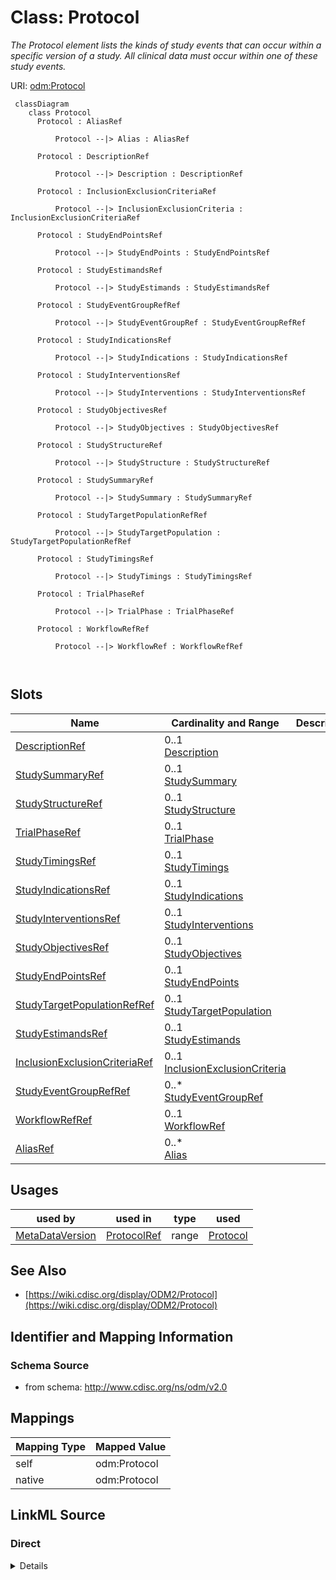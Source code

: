# Class: Protocol


_The Protocol element lists the kinds of study events that can occur within a specific version of a study. All clinical data must occur within one of these study events._





URI: [odm:Protocol](http://www.cdisc.org/ns/odm/v2.0/Protocol)



```mermaid
 classDiagram
    class Protocol
      Protocol : AliasRef
        
          Protocol --|> Alias : AliasRef
        
      Protocol : DescriptionRef
        
          Protocol --|> Description : DescriptionRef
        
      Protocol : InclusionExclusionCriteriaRef
        
          Protocol --|> InclusionExclusionCriteria : InclusionExclusionCriteriaRef
        
      Protocol : StudyEndPointsRef
        
          Protocol --|> StudyEndPoints : StudyEndPointsRef
        
      Protocol : StudyEstimandsRef
        
          Protocol --|> StudyEstimands : StudyEstimandsRef
        
      Protocol : StudyEventGroupRefRef
        
          Protocol --|> StudyEventGroupRef : StudyEventGroupRefRef
        
      Protocol : StudyIndicationsRef
        
          Protocol --|> StudyIndications : StudyIndicationsRef
        
      Protocol : StudyInterventionsRef
        
          Protocol --|> StudyInterventions : StudyInterventionsRef
        
      Protocol : StudyObjectivesRef
        
          Protocol --|> StudyObjectives : StudyObjectivesRef
        
      Protocol : StudyStructureRef
        
          Protocol --|> StudyStructure : StudyStructureRef
        
      Protocol : StudySummaryRef
        
          Protocol --|> StudySummary : StudySummaryRef
        
      Protocol : StudyTargetPopulationRefRef
        
          Protocol --|> StudyTargetPopulation : StudyTargetPopulationRefRef
        
      Protocol : StudyTimingsRef
        
          Protocol --|> StudyTimings : StudyTimingsRef
        
      Protocol : TrialPhaseRef
        
          Protocol --|> TrialPhase : TrialPhaseRef
        
      Protocol : WorkflowRefRef
        
          Protocol --|> WorkflowRef : WorkflowRefRef
        
      
```




<!-- no inheritance hierarchy -->


## Slots

| Name | Cardinality and Range | Description | Inheritance |
| ---  | --- | --- | --- |
| [DescriptionRef](DescriptionRef.md) | 0..1 <br/> [Description](Description.md) |  | direct |
| [StudySummaryRef](StudySummaryRef.md) | 0..1 <br/> [StudySummary](StudySummary.md) |  | direct |
| [StudyStructureRef](StudyStructureRef.md) | 0..1 <br/> [StudyStructure](StudyStructure.md) |  | direct |
| [TrialPhaseRef](TrialPhaseRef.md) | 0..1 <br/> [TrialPhase](TrialPhase.md) |  | direct |
| [StudyTimingsRef](StudyTimingsRef.md) | 0..1 <br/> [StudyTimings](StudyTimings.md) |  | direct |
| [StudyIndicationsRef](StudyIndicationsRef.md) | 0..1 <br/> [StudyIndications](StudyIndications.md) |  | direct |
| [StudyInterventionsRef](StudyInterventionsRef.md) | 0..1 <br/> [StudyInterventions](StudyInterventions.md) |  | direct |
| [StudyObjectivesRef](StudyObjectivesRef.md) | 0..1 <br/> [StudyObjectives](StudyObjectives.md) |  | direct |
| [StudyEndPointsRef](StudyEndPointsRef.md) | 0..1 <br/> [StudyEndPoints](StudyEndPoints.md) |  | direct |
| [StudyTargetPopulationRefRef](StudyTargetPopulationRefRef.md) | 0..1 <br/> [StudyTargetPopulation](StudyTargetPopulation.md) |  | direct |
| [StudyEstimandsRef](StudyEstimandsRef.md) | 0..1 <br/> [StudyEstimands](StudyEstimands.md) |  | direct |
| [InclusionExclusionCriteriaRef](InclusionExclusionCriteriaRef.md) | 0..1 <br/> [InclusionExclusionCriteria](InclusionExclusionCriteria.md) |  | direct |
| [StudyEventGroupRefRef](StudyEventGroupRefRef.md) | 0..* <br/> [StudyEventGroupRef](StudyEventGroupRef.md) |  | direct |
| [WorkflowRefRef](WorkflowRefRef.md) | 0..1 <br/> [WorkflowRef](WorkflowRef.md) |  | direct |
| [AliasRef](AliasRef.md) | 0..* <br/> [Alias](Alias.md) |  | direct |





## Usages

| used by | used in | type | used |
| ---  | --- | --- | --- |
| [MetaDataVersion](MetaDataVersion.md) | [ProtocolRef](ProtocolRef.md) | range | [Protocol](Protocol.md) |






## See Also

* [https://wiki.cdisc.org/display/ODM2/Protocol](https://wiki.cdisc.org/display/ODM2/Protocol)

## Identifier and Mapping Information







### Schema Source


* from schema: http://www.cdisc.org/ns/odm/v2.0





## Mappings

| Mapping Type | Mapped Value |
| ---  | ---  |
| self | odm:Protocol |
| native | odm:Protocol |





## LinkML Source

<!-- TODO: investigate https://stackoverflow.com/questions/37606292/how-to-create-tabbed-code-blocks-in-mkdocs-or-sphinx -->

### Direct

<details>
```yaml
name: Protocol
description: The Protocol element lists the kinds of study events that can occur within
  a specific version of a study. All clinical data must occur within one of these
  study events.
from_schema: http://www.cdisc.org/ns/odm/v2.0
see_also:
- https://wiki.cdisc.org/display/ODM2/Protocol
slots:
- DescriptionRef
- StudySummaryRef
- StudyStructureRef
- TrialPhaseRef
- StudyTimingsRef
- StudyIndicationsRef
- StudyInterventionsRef
- StudyObjectivesRef
- StudyEndPointsRef
- StudyTargetPopulationRefRef
- StudyEstimandsRef
- InclusionExclusionCriteriaRef
- StudyEventGroupRefRef
- WorkflowRefRef
- AliasRef
slot_usage:
  DescriptionRef:
    name: DescriptionRef
    domain_of:
    - Study
    - MetaDataVersion
    - ValueListDef
    - StudyEventGroupRef
    - StudyEventGroupDef
    - StudyEventDef
    - ItemGroupDef
    - Origin
    - ItemDef
    - CodeList
    - CodeListItem
    - MethodDef
    - ConditionDef
    - CommentDef
    - Protocol
    - StudyStructure
    - TrialPhase
    - StudyIndication
    - StudyIntervention
    - StudyObjective
    - StudyEndPoint
    - StudyTargetPopulation
    - StudyEstimand
    - IntercurrentEvent
    - SummaryMeasure
    - Arm
    - Epoch
    - TransitionTimingConstraint
    - AbsoluteTimingConstraint
    - RelativeTimingConstraint
    - DurationTimingConstraint
    - WorkflowDef
    - Criterion
    - ExceptionEvent
    - Organization
    - Location
    - ODMFileMetadata
    range: Description
    maximum_cardinality: 1
  StudySummaryRef:
    name: StudySummaryRef
    domain_of:
    - Protocol
    range: StudySummary
    maximum_cardinality: 1
  StudyStructureRef:
    name: StudyStructureRef
    domain_of:
    - Protocol
    range: StudyStructure
    maximum_cardinality: 1
  TrialPhaseRef:
    name: TrialPhaseRef
    domain_of:
    - Protocol
    range: TrialPhase
    maximum_cardinality: 1
  StudyTimingsRef:
    name: StudyTimingsRef
    domain_of:
    - Protocol
    range: StudyTimings
    maximum_cardinality: 1
  StudyIndicationsRef:
    name: StudyIndicationsRef
    domain_of:
    - Protocol
    range: StudyIndications
    maximum_cardinality: 1
  StudyInterventionsRef:
    name: StudyInterventionsRef
    domain_of:
    - Protocol
    range: StudyInterventions
    maximum_cardinality: 1
  StudyObjectivesRef:
    name: StudyObjectivesRef
    domain_of:
    - Protocol
    range: StudyObjectives
    maximum_cardinality: 1
  StudyEndPointsRef:
    name: StudyEndPointsRef
    domain_of:
    - Protocol
    range: StudyEndPoints
    maximum_cardinality: 1
  StudyTargetPopulationRefRef:
    name: StudyTargetPopulationRefRef
    domain_of:
    - Protocol
    - StudyEstimand
    range: StudyTargetPopulation
    maximum_cardinality: 1
  StudyEstimandsRef:
    name: StudyEstimandsRef
    domain_of:
    - Protocol
    range: StudyEstimands
    maximum_cardinality: 1
  InclusionExclusionCriteriaRef:
    name: InclusionExclusionCriteriaRef
    domain_of:
    - Protocol
    range: InclusionExclusionCriteria
    maximum_cardinality: 1
  StudyEventGroupRefRef:
    name: StudyEventGroupRefRef
    multivalued: true
    domain_of:
    - StudyEventGroupDef
    - Protocol
    - ExceptionEvent
    range: StudyEventGroupRef
    inlined: true
    inlined_as_list: true
  WorkflowRefRef:
    name: WorkflowRefRef
    domain_of:
    - StudyEventGroupDef
    - StudyEventDef
    - ItemGroupDef
    - Protocol
    - StudyStructure
    - Arm
    - ExceptionEvent
    range: WorkflowRef
    maximum_cardinality: 1
  AliasRef:
    name: AliasRef
    multivalued: true
    domain_of:
    - StudyEventDef
    - ItemGroupDef
    - ItemDef
    - CodeList
    - CodeListItem
    - MethodDef
    - ConditionDef
    - Protocol
    range: Alias
    inlined: true
    inlined_as_list: true
class_uri: odm:Protocol

```
</details>

### Induced

<details>
```yaml
name: Protocol
description: The Protocol element lists the kinds of study events that can occur within
  a specific version of a study. All clinical data must occur within one of these
  study events.
from_schema: http://www.cdisc.org/ns/odm/v2.0
see_also:
- https://wiki.cdisc.org/display/ODM2/Protocol
slot_usage:
  DescriptionRef:
    name: DescriptionRef
    domain_of:
    - Study
    - MetaDataVersion
    - ValueListDef
    - StudyEventGroupRef
    - StudyEventGroupDef
    - StudyEventDef
    - ItemGroupDef
    - Origin
    - ItemDef
    - CodeList
    - CodeListItem
    - MethodDef
    - ConditionDef
    - CommentDef
    - Protocol
    - StudyStructure
    - TrialPhase
    - StudyIndication
    - StudyIntervention
    - StudyObjective
    - StudyEndPoint
    - StudyTargetPopulation
    - StudyEstimand
    - IntercurrentEvent
    - SummaryMeasure
    - Arm
    - Epoch
    - TransitionTimingConstraint
    - AbsoluteTimingConstraint
    - RelativeTimingConstraint
    - DurationTimingConstraint
    - WorkflowDef
    - Criterion
    - ExceptionEvent
    - Organization
    - Location
    - ODMFileMetadata
    range: Description
    maximum_cardinality: 1
  StudySummaryRef:
    name: StudySummaryRef
    domain_of:
    - Protocol
    range: StudySummary
    maximum_cardinality: 1
  StudyStructureRef:
    name: StudyStructureRef
    domain_of:
    - Protocol
    range: StudyStructure
    maximum_cardinality: 1
  TrialPhaseRef:
    name: TrialPhaseRef
    domain_of:
    - Protocol
    range: TrialPhase
    maximum_cardinality: 1
  StudyTimingsRef:
    name: StudyTimingsRef
    domain_of:
    - Protocol
    range: StudyTimings
    maximum_cardinality: 1
  StudyIndicationsRef:
    name: StudyIndicationsRef
    domain_of:
    - Protocol
    range: StudyIndications
    maximum_cardinality: 1
  StudyInterventionsRef:
    name: StudyInterventionsRef
    domain_of:
    - Protocol
    range: StudyInterventions
    maximum_cardinality: 1
  StudyObjectivesRef:
    name: StudyObjectivesRef
    domain_of:
    - Protocol
    range: StudyObjectives
    maximum_cardinality: 1
  StudyEndPointsRef:
    name: StudyEndPointsRef
    domain_of:
    - Protocol
    range: StudyEndPoints
    maximum_cardinality: 1
  StudyTargetPopulationRefRef:
    name: StudyTargetPopulationRefRef
    domain_of:
    - Protocol
    - StudyEstimand
    range: StudyTargetPopulation
    maximum_cardinality: 1
  StudyEstimandsRef:
    name: StudyEstimandsRef
    domain_of:
    - Protocol
    range: StudyEstimands
    maximum_cardinality: 1
  InclusionExclusionCriteriaRef:
    name: InclusionExclusionCriteriaRef
    domain_of:
    - Protocol
    range: InclusionExclusionCriteria
    maximum_cardinality: 1
  StudyEventGroupRefRef:
    name: StudyEventGroupRefRef
    multivalued: true
    domain_of:
    - StudyEventGroupDef
    - Protocol
    - ExceptionEvent
    range: StudyEventGroupRef
    inlined: true
    inlined_as_list: true
  WorkflowRefRef:
    name: WorkflowRefRef
    domain_of:
    - StudyEventGroupDef
    - StudyEventDef
    - ItemGroupDef
    - Protocol
    - StudyStructure
    - Arm
    - ExceptionEvent
    range: WorkflowRef
    maximum_cardinality: 1
  AliasRef:
    name: AliasRef
    multivalued: true
    domain_of:
    - StudyEventDef
    - ItemGroupDef
    - ItemDef
    - CodeList
    - CodeListItem
    - MethodDef
    - ConditionDef
    - Protocol
    range: Alias
    inlined: true
    inlined_as_list: true
attributes:
  DescriptionRef:
    name: DescriptionRef
    from_schema: http://www.cdisc.org/ns/odm/v2.0
    rank: 1000
    identifier: false
    alias: DescriptionRef
    owner: Protocol
    domain_of:
    - Study
    - MetaDataVersion
    - ValueListDef
    - StudyEventGroupRef
    - StudyEventGroupDef
    - StudyEventDef
    - ItemGroupDef
    - Origin
    - ItemDef
    - CodeList
    - CodeListItem
    - MethodDef
    - ConditionDef
    - CommentDef
    - Protocol
    - StudyStructure
    - TrialPhase
    - StudyIndication
    - StudyIntervention
    - StudyObjective
    - StudyEndPoint
    - StudyTargetPopulation
    - StudyEstimand
    - IntercurrentEvent
    - SummaryMeasure
    - Arm
    - Epoch
    - TransitionTimingConstraint
    - AbsoluteTimingConstraint
    - RelativeTimingConstraint
    - DurationTimingConstraint
    - WorkflowDef
    - Criterion
    - ExceptionEvent
    - Organization
    - Location
    - ODMFileMetadata
    range: Description
    maximum_cardinality: 1
  StudySummaryRef:
    name: StudySummaryRef
    from_schema: http://www.cdisc.org/ns/odm/v2.0
    rank: 1000
    identifier: false
    alias: StudySummaryRef
    owner: Protocol
    domain_of:
    - Protocol
    range: StudySummary
    maximum_cardinality: 1
  StudyStructureRef:
    name: StudyStructureRef
    from_schema: http://www.cdisc.org/ns/odm/v2.0
    rank: 1000
    identifier: false
    alias: StudyStructureRef
    owner: Protocol
    domain_of:
    - Protocol
    range: StudyStructure
    maximum_cardinality: 1
  TrialPhaseRef:
    name: TrialPhaseRef
    from_schema: http://www.cdisc.org/ns/odm/v2.0
    rank: 1000
    identifier: false
    alias: TrialPhaseRef
    owner: Protocol
    domain_of:
    - Protocol
    range: TrialPhase
    maximum_cardinality: 1
  StudyTimingsRef:
    name: StudyTimingsRef
    from_schema: http://www.cdisc.org/ns/odm/v2.0
    rank: 1000
    identifier: false
    alias: StudyTimingsRef
    owner: Protocol
    domain_of:
    - Protocol
    range: StudyTimings
    maximum_cardinality: 1
  StudyIndicationsRef:
    name: StudyIndicationsRef
    from_schema: http://www.cdisc.org/ns/odm/v2.0
    rank: 1000
    identifier: false
    alias: StudyIndicationsRef
    owner: Protocol
    domain_of:
    - Protocol
    range: StudyIndications
    maximum_cardinality: 1
  StudyInterventionsRef:
    name: StudyInterventionsRef
    from_schema: http://www.cdisc.org/ns/odm/v2.0
    rank: 1000
    identifier: false
    alias: StudyInterventionsRef
    owner: Protocol
    domain_of:
    - Protocol
    range: StudyInterventions
    maximum_cardinality: 1
  StudyObjectivesRef:
    name: StudyObjectivesRef
    from_schema: http://www.cdisc.org/ns/odm/v2.0
    rank: 1000
    identifier: false
    alias: StudyObjectivesRef
    owner: Protocol
    domain_of:
    - Protocol
    range: StudyObjectives
    maximum_cardinality: 1
  StudyEndPointsRef:
    name: StudyEndPointsRef
    from_schema: http://www.cdisc.org/ns/odm/v2.0
    rank: 1000
    identifier: false
    alias: StudyEndPointsRef
    owner: Protocol
    domain_of:
    - Protocol
    range: StudyEndPoints
    maximum_cardinality: 1
  StudyTargetPopulationRefRef:
    name: StudyTargetPopulationRefRef
    from_schema: http://www.cdisc.org/ns/odm/v2.0
    rank: 1000
    identifier: false
    alias: StudyTargetPopulationRefRef
    owner: Protocol
    domain_of:
    - Protocol
    - StudyEstimand
    range: StudyTargetPopulation
    maximum_cardinality: 1
  StudyEstimandsRef:
    name: StudyEstimandsRef
    from_schema: http://www.cdisc.org/ns/odm/v2.0
    rank: 1000
    identifier: false
    alias: StudyEstimandsRef
    owner: Protocol
    domain_of:
    - Protocol
    range: StudyEstimands
    maximum_cardinality: 1
  InclusionExclusionCriteriaRef:
    name: InclusionExclusionCriteriaRef
    from_schema: http://www.cdisc.org/ns/odm/v2.0
    rank: 1000
    identifier: false
    alias: InclusionExclusionCriteriaRef
    owner: Protocol
    domain_of:
    - Protocol
    range: InclusionExclusionCriteria
    maximum_cardinality: 1
  StudyEventGroupRefRef:
    name: StudyEventGroupRefRef
    from_schema: http://www.cdisc.org/ns/odm/v2.0
    rank: 1000
    multivalued: true
    identifier: false
    alias: StudyEventGroupRefRef
    owner: Protocol
    domain_of:
    - StudyEventGroupDef
    - Protocol
    - ExceptionEvent
    range: StudyEventGroupRef
    inlined: true
    inlined_as_list: true
  WorkflowRefRef:
    name: WorkflowRefRef
    from_schema: http://www.cdisc.org/ns/odm/v2.0
    rank: 1000
    identifier: false
    alias: WorkflowRefRef
    owner: Protocol
    domain_of:
    - StudyEventGroupDef
    - StudyEventDef
    - ItemGroupDef
    - Protocol
    - StudyStructure
    - Arm
    - ExceptionEvent
    range: WorkflowRef
    maximum_cardinality: 1
  AliasRef:
    name: AliasRef
    from_schema: http://www.cdisc.org/ns/odm/v2.0
    rank: 1000
    multivalued: true
    identifier: false
    alias: AliasRef
    owner: Protocol
    domain_of:
    - StudyEventDef
    - ItemGroupDef
    - ItemDef
    - CodeList
    - CodeListItem
    - MethodDef
    - ConditionDef
    - Protocol
    range: Alias
    inlined: true
    inlined_as_list: true
class_uri: odm:Protocol

```
</details>